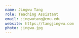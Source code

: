 ```yaml
---
name: Jingwu Tang
role: Teaching Assistant
email: jingwutang@cmu.edu
website: https://tangjingwu.com
photo: jingwu.jpg
---
```

